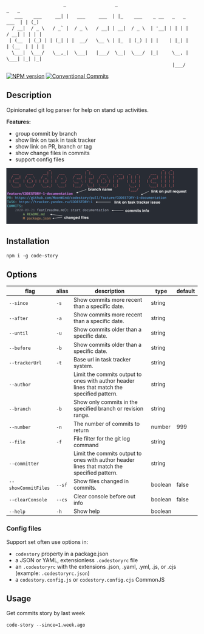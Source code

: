```
                     _                  _                                     _   _
   ___    ___     __| |   ___     ___  | |_    ___    _ __   _   _      ___  | | (_)
  / __|  / _ \   / _` |  / _ \   / __| | __|  / _ \  | '__| | | | |    / __| | | | |
 | (__  | (_) | | (_| | |  __/   \__ \ | |_  | (_) | | |    | |_| |   | (__  | | | |
  \___|  \___/   \__,_|  \___|   |___/  \__|  \___/  |_|     \__, |    \___| |_| |_|
                                                             |___/
```

[![NPM version][npm-image]][npm-url]
[![Conventional Commits][conventional-commits-image]][conventional-commits-url]

## Description 
Opinionated git log parser for help on stand up activities.

**Features:**
 - group commit by branch
 - show link on task in task tracker
 - show link on PR, branch or tag
 - show change files in commits
 - support config files

![preview](doc/images/preview.png)

## Installation

```shell
npm i -g code-story
```

## Options
| flag                | alias  | description                                                                                 | type    | default |
|---------------------|--------|---------------------------------------------------------------------------------------------|---------|---------|
| `--since`           | `-s`   | Show commits more recent than a specific date.                                              | string  |         |
| `--after`           | `-a`   | Show commits more recent than a specific date.                                              | string  |         |
| `--until`           | `-u`   | Show commits older than a specific date.                                                    | string  |         |
| `--before`          | `-b`   | Show commits older than a specific date.                                                    | string  |         |
| `--trackerUrl`      | `-t`   | Base url in task tracker system.                                                            | string  |         |
| `--author`          |        | Limit the commits output to ones with author header lines that match the specified pattern. | string  |         |
| `--branch`          | `-b`   | Show only commits in the specified branch or revision range.                                | string  |         |
| `--number`          | `-n`   | The number of commits to return                                                             | number  | 999     |
| `--file`            | `-f`   | File filter for the git log command                                                         | string  |         |
| `--committer`       |        | Limit the commits output to ones with author header lines that match the specified pattern. | string  |         |
| `--showCommitFiles` | `--sf` | Show files changed in commits.                                                              | boolean | false   |
| `--clearConsole`    | `--cs` | Clear console before out info                                                               | boolean | false   |
| `--help`            | `-h`   | Show help                                                                                   | boolean |         |
 
### Config files

Support set often use options in:
- `codestory` property in a package.json
- a JSON or YAML, extensionless `.codestoryrc` file
- an `.codestoryrc` with the extensions .json, .yaml, .yml, .js, or .cjs (example: `.codestoryrc.json`)
- a `codestory.config.js` or `codestory.config.cjs` CommonJS 

## Usage
Get commits story by last week

```shell
code-story --since=1.week.ago
```

[npm-url]: https://www.npmjs.com/package/code-story
[npm-image]: https://img.shields.io/npm/v/code-story.svg
[conventional-commits-image]: https://img.shields.io/badge/Conventional%20Commits-1.0.0-yellow.svg
[conventional-commits-url]: https://conventionalcommits.org/

